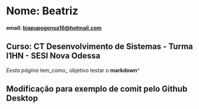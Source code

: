 # Nome: Beatriz 

#### email: biapupogonsa16@hotmail.com

## Curso: CT Desenvolvimento de Sistemas - Turma I1HN - SESI Nova Odessa 


*Eesta página* tem_como_ objetivo testar o **markdown**^

## Modificação para exemplo de comit pelo Github Desktop 
